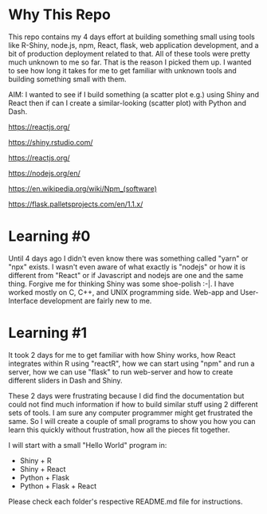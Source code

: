 # Why This Repo

This repo contains my 4 days effort at building something small using tools like  R-Shiny, node.js, npm, React, flask, web application development, and a bit of production deployment related to that. All of these tools were pretty much unknown to me so far. That is the reason I picked them up. I wanted to see how long it takes for me to get familiar with unknown tools and building something small with them. 

AIM: I wanted to see if I build something (a scatter plot e.g.) using Shiny and React then if can I create a similar-looking (scatter plot) with Python and Dash.

https://reactjs.org/

https://shiny.rstudio.com/

https://reactjs.org/

https://nodejs.org/en/

https://en.wikipedia.org/wiki/Npm_(software)

https://flask.palletsprojects.com/en/1.1.x/



# Learning #0

Until 4 days ago I didn't even know there was something called "yarn" or "npx" exists. I wasn't even aware of what exactly is "nodejs" or how it is different from "React" or if Javascript and nodejs are one and the same thing. Forgive me for thinking Shiny was some shoe-polish :-|. I have worked mostly on C, C++, and UNIX programming side. Web-app and User-Interface development are fairly new to me. 



# Learning #1

It took 2 days for me to get familiar with how Shiny works, how React integrates within R using "reactR", how we can start using "npm" and run a server, how we can use "flask"  to run web-server and how to create different sliders in Dash and Shiny.

These 2 days were frustrating because I did find the documentation but could not find much information if how to build similar stuff using 2 different sets of tools. I am sure any computer programmer might get frustrated the same. So I will create a couple of small programs to show you how you can learn this quickly without frustration, how all the pieces fit together.  

I will start with a small "Hello World" program in:
 - Shiny + R
 - Shiny + React
 - Python + Flask 
 - Python + Flask + React
 
 Please check each folder's respective README.md file for instructions. 
